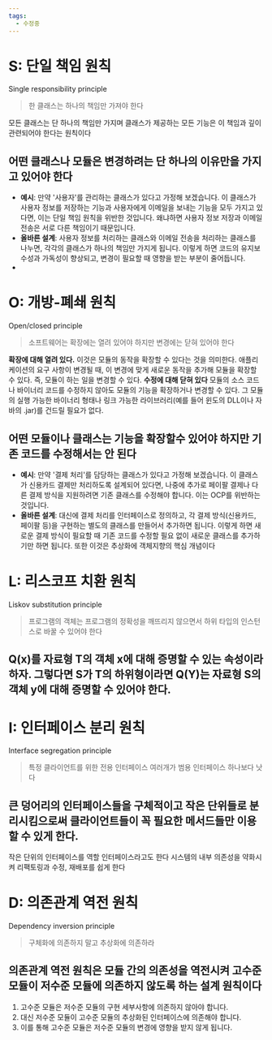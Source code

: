 ```yaml
---
tags:
  - 수정중
---
```

# S: 단일 책임 원칙
Single responsibility principle
> 한 클래스는 하나의 책임만 가져야 한다

모든 클래스는 단 하나의 책임만 가지며 클래스가 제공하는 모든 기능은 이 책임과 깊이 관련되어야 한다는 원칙이다
## 어떤 클래스나 모듈은 변경하려는 단 하나의 이유만을 가지고 있어야 한다
- **예시**: 만약 '사용자'를 관리하는 클래스가 있다고 가정해 보겠습니다. 이 클래스가 사용자 정보를 저장하는 기능과 사용자에게 이메일을 보내는 기능을 모두 가지고 있다면, 이는 단일 책임 원칙을 위반한 것입니다. 왜냐하면 사용자 정보 저장과 이메일 전송은 서로 다른 책임이기 때문입니다.
- **올바른 설계**: 사용자 정보를 처리하는 클래스와 이메일 전송을 처리하는 클래스를 나누면, 각각의 클래스가 하나의 책임만 가지게 됩니다. 이렇게 하면 코드의 유지보수성과 가독성이 향상되고, 변경이 필요할 때 영향을 받는 부분이 줄어듭니다.
- 
# O: 개방-폐쇄 원칙
Open/closed principle
> 소프트웨어는 확장에는 열려 있어야 하지만 변경에는 닫혀 있어야 한다

**확장에 대해 열려 있다.**
이것은 모듈의 동작을 확장할 수 있다는 것을 의미한다. 애플리케이션의 요구 사항이 변경될 때, 이 변경에 맞게 새로운 동작을 추가해 모듈을 확장할 수 있다. 즉, 모듈이 하는 일을 변경할 수 있다.
**수정에 대해 닫혀 있다**
모듈의 소스 코드나 바이너리 코드를 수정하지 않아도 모듈의 기능을 확장하거나 변경할 수 있다. 그 모듈의 실행 가능한 바이너리 형태나 링크 가능한 라이브러리(예를 들어 윈도의 DLL이나 자바의 .jar)를 건드릴 필요가 없다.
## 어떤 모듈이나 클래스는 기능을 확장할수 있어야 하지만 기존 코드를 수정해서는 안 된다
- **예시**: 만약 '결제 처리'를 담당하는 클래스가 있다고 가정해 보겠습니다. 이 클래스가 신용카드 결제만 처리하도록 설계되어 있다면, 나중에 추가로 페이팔 결제나 다른 결제 방식을 지원하려면 기존 클래스를 수정해야 합니다. 이는 OCP를 위반하는 것입니다.
- **올바른 설계**: 대신에 결제 처리를 인터페이스로 정의하고, 각 결제 방식(신용카드, 페이팔 등)을 구현하는 별도의 클래스를 만들어서 추가하면 됩니다. 이렇게 하면 새로운 결제 방식이 필요할 때 기존 코드를 수정할 필요 없이 새로운 클래스를 추가하기만 하면 됩니다.
또한 이것은 추상화에 객체지향의 핵심 개념이다

# L: 리스코프 치환 원칙
Liskov substitution principle
> 프로그램의 객체는 프로그램의 정확성을 깨뜨리지 않으면서 하위 타입의 인스턴스로 바꿀 수 있어야 한다

## Q(x)를 자료형 T의 객체 x에 대해 증명할 수 있는 속성이라 하자. 그렇다면 S가 T의 하위형이라면 Q(Y)는 자료형 S의 객체 y에 대해 증명할 수 있어야 한다.

# I: 인터페이스 분리 원칙
Interface segregation principle
> 특정 클라이언트를 위한 전용 인터페이스 여러개가 범용 인터페이스 하나보다 낫다

## 큰 덩어리의 인터페이스들을 구체적이고 작은 단위들로 분리시킴으로써 클라이언트들이 꼭 필요한 메서드들만 이용할 수 있게 한다.
작은 단위의 인터페이스를 역할 인터페이스라고도 한다
시스템의 내부 의존성을 약화시켜 리팩토링과 수정, 재배포를 쉽게 한다

# D: 의존관계 역전 원칙
Dependency inversion principle
> 구체화에 의존하지 말고 추상화에 의존하라

## 의존관계 역전 원칙은 모듈 간의 의존성을 역전시켜 고수준 모듈이 저수준 모듈에 의존하지 않도록 하는 설계 원칙이다

1. 고수준 모듈은 저수준 모듈의 구현 세부사항에 의존하지 않아야 합니다.
2. 대신 저수준 모듈이 고수준 모듈의 추상화된 인터페이스에 의존해야 합니다.
3. 이를 통해 고수준 모듈은 저수준 모듈의 변경에 영향을 받지 않게 됩니다.